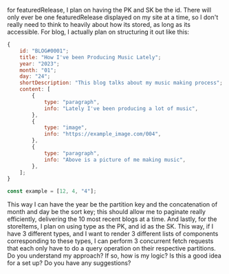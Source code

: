 for featuredRelease, I plan on having the PK and SK be the id. There will only ever be one featuredRelease displayed on my site at a time, so I don't really need to think to heavily about how its stored, as long as its accessible. For blog, I actually plan on structuring it out like this:

```js
{
	id: "BLOG#0001";
	title: "How I've been Producing Music Lately";
	year: "2023";
	month: "01";
	day: "24";
	shortDescription: "This blog talks about my music making process";
	content: [
		{
			type: "paragraph",
			info: "Lately I've been producing a lot of music",
		},
		{
			type: "image",
			info: "https://example_image.com/004",
		},
		{
			type: "paragraph",
			info: "Above is a picture of me making music",
		},
	];
}

const example = [12, 4, "4"];
```

This way I can have the year be the partition key and the concatenation of month and day be the sort key; this should allow me to paginate really efficiently, delivering the 10 most recent blogs at a time. And lastly, for the storeItems, I plan on using type as the PK, and id as the SK. This way, if I have 3 different types, and I want to render 3 different lists of components corresponding to these types, I can perform 3 concurrent fetch requests that each only have to do a query operation on their respective partitions. Do you understand my approach? If so, how is my logic? Is this a good idea for a set up? Do you have any suggestions?
